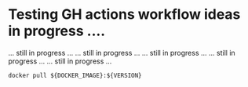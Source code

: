 # Testing GH actions workflow ideas in progress ....

... still in progress ...
... still in progress ...
... still in progress ...
... still in progress ...
... still in progress ...

`docker pull ${DOCKER_IMAGE}:${VERSION}`
